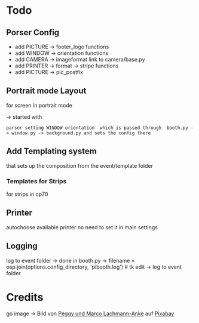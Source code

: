 # Todo
## Porser Config 
- add PICTURE -> footer_logo functions
- add WINDOW -> orientation functions 
- add CAMERA -> imageformat link to camera/base.py
- add PRINTER -> format -> stripe functions 
- add PICTURE -> pic_postfix 

## Portrait mode Layout 
for screen in portrait mode 

 -> started with 

` parser setting WINDOW orientation  which is passed through 
booth.py -> window.py -> background.py and sets the config there 
`


## Add Templating system
that sets up the composition from the event/template folder 

### Templates for Strips 
for strips in cp70

## Printer 
autochoose available printer 
no need to set it in main settings 

## Logging 
log to event folder
 -> done in booth.py
 ->        filename = osp.join(options.config_directory, 'pibooth.log') # tk edit -> log to event folder


# Credits 
go image -> Bild von <a href="https://pixabay.com/de/users/peggy_marco-1553824/?utm_source=link-attribution&utm_medium=referral&utm_campaign=image&utm_content=1015629">Peggy und Marco Lachmann-Anke</a> auf <a href="https://pixabay.com/de//?utm_source=link-attribution&utm_medium=referral&utm_campaign=image&utm_content=1015629">Pixabay</a>
